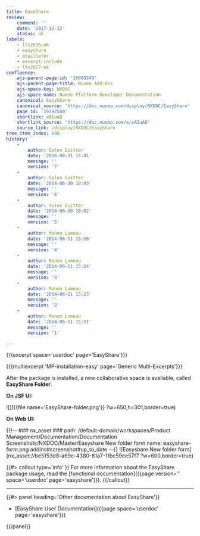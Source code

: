 ```yaml
---
title: EasyShare
review:
    comment: ''
    date: '2017-12-12'
    status: ok
labels:
    - lts2016-ok
    - easyshare
    - ataillefer
    - excerpt-include
    - lts2017-ok
confluence:
    ajs-parent-page-id: '16089349'
    ajs-parent-page-title: Nuxeo Add-Ons
    ajs-space-key: NXDOC
    ajs-space-name: Nuxeo Platform Developer Documentation
    canonical: EasyShare
    canonical_source: 'https://doc.nuxeo.com/display/NXDOC/EasyShare'
    page_id: '19792580'
    shortlink: xAIuAQ
    shortlink_source: 'https://doc.nuxeo.com/x/xAIuAQ'
    source_link: /display/NXDOC/EasyShare
tree_item_index: 600
history:
    -
        author: Solen Guitter
        date: '2016-08-31 15:41'
        message: ''
        version: '7'
    -
        author: Solen Guitter
        date: '2014-06-30 18:03'
        message: ''
        version: '6'
    -
        author: Solen Guitter
        date: '2014-06-30 18:02'
        message: ''
        version: '5'
    -
        author: Manon Lumeau
        date: '2014-06-11 15:26'
        message: ''
        version: '4'
    -
        author: Manon Lumeau
        date: '2014-06-11 15:24'
        message: ''
        version: '3'
    -
        author: Manon Lumeau
        date: '2014-06-11 15:23'
        message: ''
        version: '2'
    -
        author: Manon Lumeau
        date: '2014-06-11 15:21'
        message: ''
        version: '1'

---
```

{{{excerpt space='userdoc' page='EasyShare'}}}

{{{multiexcerpt 'MP-installation-easy' page='Generic Multi-Excerpts'}}}

After the package is installed, a new collaborative space is available, called **EasyShare Folder**.

**On JSF UI:**

![]({{file name='EasyShare-folder.png'}} ?w=650,h=301,border=true)

**On Web UI:**

{{!--     ### nx_asset ###
    path: /default-domain/workspaces/Product Management/Documentation/Documentation Screenshots/NXDOC/Master/Easyshare New folder form
    name: easyshare-form.png
    addins#screenshot#up_to_date
--}}
![Easyshare New folder form](nx_asset://be5153d8-a69c-4380-81a7-11bc59ee57f7 ?w=600,border=true)

{{#> callout type='info' }}
For more information about the EasyShare package usage, read the [functional documentation]({{page version='' space='userdoc' page='easyshare'}}).
{{/callout}}

* * *

<div class="row" data-equalizer data-equalize-on="medium"><div class="column medium-6">{{#> panel heading='Other documentation about EasyShare'}}

- [EasyShare User Documentation]({{page space='userdoc' page='easyshare'}})

{{/panel}}</div><div class="column medium-6">

&nbsp;

</div></div>
